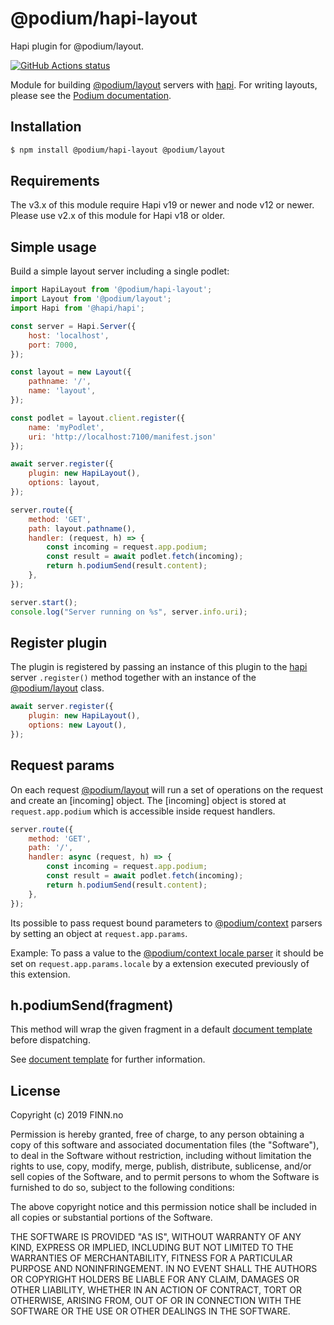 # @podium/hapi-layout

Hapi plugin for @podium/layout.

[![GitHub Actions status](https://github.com/podium-lib/hapi-layout/workflows/Run%20Lint%20and%20Tests/badge.svg)](https://github.com/podium-lib/hapi-layout/actions?query=workflow%3A%22Run+Lint+and+Tests%22)

Module for building [@podium/layout] servers with [hapi]. For writing layouts,
please see the [Podium documentation].

## Installation

```bash
$ npm install @podium/hapi-layout @podium/layout
```

## Requirements

The v3.x of this module require Hapi v19 or newer and node v12 or newer. Please
use v2.x of this module for Hapi v18 or older.

## Simple usage

Build a simple layout server including a single podlet:

```js
import HapiLayout from '@podium/hapi-layout';
import Layout from '@podium/layout';
import Hapi from '@hapi/hapi';

const server = Hapi.Server({
    host: 'localhost',
    port: 7000,
});

const layout = new Layout({
    pathname: '/',
    name: 'layout',
});

const podlet = layout.client.register({
    name: 'myPodlet',
    uri: 'http://localhost:7100/manifest.json'
});

await server.register({
    plugin: new HapiLayout(),
    options: layout,
});

server.route({
    method: 'GET',
    path: layout.pathname(),
    handler: (request, h) => {
        const incoming = request.app.podium;
        const result = await podlet.fetch(incoming);
        return h.podiumSend(result.content);
    },
});

server.start();
console.log("Server running on %s", server.info.uri);
```

## Register plugin

The plugin is registered by passing an instance of this plugin to the [hapi]
server `.register()` method together with an instance of the [@podium/layout]
class.

```js
await server.register({
    plugin: new HapiLayout(),
    options: new Layout(),
});
```

## Request params

On each request [@podium/layout] will run a set of operations on the request and
create an [incoming] object. The [incoming] object is stored at
`request.app.podium` which is accessible inside request handlers.

```js
server.route({
    method: 'GET',
    path: '/',
    handler: async (request, h) => {
        const incoming = request.app.podium;
        const result = await podlet.fetch(incoming);
        return h.podiumSend(result.content);
    },
});
```

Its possible to pass request bound parameters to [@podium/context] parsers by
setting an object at `request.app.params`.

Example: To pass a value to the [@podium/context locale parser] it should be set
on `request.app.params.locale` by a extension executed previously of this
extension.

## h.podiumSend(fragment)

This method will wrap the given fragment in a default [document template] before
dispatching.

See [document template] for further information.

## License

Copyright (c) 2019 FINN.no

Permission is hereby granted, free of charge, to any person obtaining a copy
of this software and associated documentation files (the "Software"), to deal
in the Software without restriction, including without limitation the rights
to use, copy, modify, merge, publish, distribute, sublicense, and/or sell
copies of the Software, and to permit persons to whom the Software is
furnished to do so, subject to the following conditions:

The above copyright notice and this permission notice shall be included in all
copies or substantial portions of the Software.

THE SOFTWARE IS PROVIDED "AS IS", WITHOUT WARRANTY OF ANY KIND, EXPRESS OR
IMPLIED, INCLUDING BUT NOT LIMITED TO THE WARRANTIES OF MERCHANTABILITY,
FITNESS FOR A PARTICULAR PURPOSE AND NONINFRINGEMENT. IN NO EVENT SHALL THE
AUTHORS OR COPYRIGHT HOLDERS BE LIABLE FOR ANY CLAIM, DAMAGES OR OTHER
LIABILITY, WHETHER IN AN ACTION OF CONTRACT, TORT OR OTHERWISE, ARISING FROM,
OUT OF OR IN CONNECTION WITH THE SOFTWARE OR THE USE OR OTHER DEALINGS IN THE
SOFTWARE.

[@podium/context locale parser]: https://github.com/podium-lib/context#locale-1 '@podium/context locale parser'
[Podium documentation]: https://podium-lib.io/ 'Podium documentation'
[document template]: https://podium-lib.io/docs/api/document 'document template'
[@podium/context]: https://github.com/podium-lib/context '@podium/context'
[@podium/layout]: https://podium-lib.io/docs/api/layout '@podium/layout'
[hapi]: https://hapijs.com/ 'Hapi'
